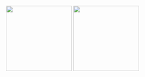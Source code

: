 <!--
**ppassong/ppassong** is a ✨ _special_ ✨ repository because its `README.md` (this file) appears on your GitHub profile.

Here are some ideas to get you started:

- 🔭 I’m currently working on ...
- 🌱 I’m currently learning ...
- 👯 I’m looking to collaborate on ...
- 🤔 I’m looking for help with ...
- 💬 Ask me about ...
- 📫 How to reach me: ...
- 😄 Pronouns: ...
- ⚡ Fun fact: ...
-->

<div align="center">
  <!--GitHub stats-->
<p>
  <img height="180em" src="https://github-readme-stats.vercel.app/api?username=ppassong&show_icons=true&icon_color=da99ff&include_all_commits=true&bg_color=30,4568dc,b06ab3&title_color=fff&text_color=fff">

  <!--Most Used Languages-->
  <img height="180em" src="https://github-readme-stats.vercel.app/api/top-langs/?username=ppassong&layout=compact&bg_color=30,4568dc,b06ab3&title_color=fff&text_color=fff">
</p>

  
<!--GitHub stats-->
<!-- ![ppassong's GitHub stats](https://github-readme-stats.vercel.app/api?username=ppassong&show_icons=true&theme=tokyonight) -->

<!--Most Used Languages-->
<!-- ![Top Langs](https://github-readme-stats.vercel.app/api/top-langs/?username=ppassong&layout=compact&theme=tokyonight) -->

</div>

